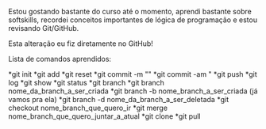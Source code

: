 ﻿Estou gostando bastante do curso até o momento, aprendi bastante
sobre softskills, recordei conceitos importantes de lógica de
programação e estou revisando Git/GitHub.

Esta alteração eu fiz diretamente no GitHub!


Lista de comandos aprendidos:

*git init
*git add
*git reset
*git commit -m ""
*git commit -am "
*git push 
*git log
*git show 
*git status
*git branch
*git branch nome_da_branch_a_ser_criada
*git branch -b nome_branch_a_ser_criada (já vamos pra ela)
*git branch -d nome_da_branch_a_ser_deletada
*git checkout nome_branch_que_quero_ir
*git merge nome_branch_que_quero_juntar_a_atual
*git clone
*git pull